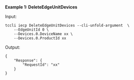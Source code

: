 **Example 1: DeleteEdgeUnitDevices**



Input: 

```
tccli iecp DeleteEdgeUnitDevices --cli-unfold-argument  \
    --EdgeUnitId 0 \
    --Devices.0.DeviceName xx \
    --Devices.0.ProductId xx
```

Output: 
```
{
    "Response": {
        "RequestId": "xx"
    }
}
```


